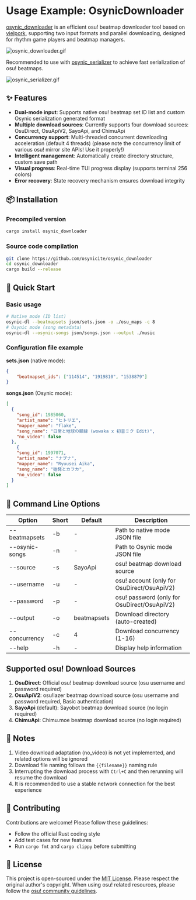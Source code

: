 # Usage Example: OsynicDownloader

[osynic_downloader](https://github.com/osynicite/osynic_downloader) is an efficient osu! beatmap downloader tool based on [vielpork](https://github.com/islatri/vielpork), supporting two input formats and parallel downloading, designed for rhythm game players and beatmap managers.

![osynic_downloader.gif](https://s2.loli.net/2025/03/10/hasqOmgctyG4TWd.gif)

Recommended to use with [osynic_serializer](https://github.com/osynicite/osynic_serializer) to achieve fast serialization of osu! beatmaps.

![osynic_serializer.gif](https://s2.loli.net/2025/03/10/cwsgFnTEa76xiWQ.gif)

## ✨ Features

- **Dual-mode input**: Supports native osu! beatmap set ID list and custom Osynic serialization generated format
- **Multiple download sources**: Currently supports four download sources: OsuDirect, OsuApiV2, SayoApi, and ChimuApi
- **Concurrency support**: Multi-threaded concurrent downloading acceleration (default 4 threads) (please note the concurrency limit of various osu! mirror site APIs! Use it properly!)
- **Intelligent management**: Automatically create directory structure, custom save path
- **Visual progress**: Real-time TUI progress display (supports terminal 256 colors)
- **Error recovery**: State recovery mechanism ensures download integrity

## 📦 Installation

### Precompiled version

```bash
cargo install osynic_downloader
```

### Source code compilation

```bash
git clone https://github.com/osynicite/osynic_downloader
cd osynic_downloader
cargo build --release
```

## 🚀 Quick Start

### Basic usage

```bash
# Native mode (ID list)
osynic-dl --beatmapsets json/sets.json -o ./osu_maps -c 8
# Osynic mode (song metadata)
osynic-dl --osynic-songs json/songs.json --output ./music
```

### Configuration file example

**sets.json** (native mode):

```json
{
    "beatmapset_ids": ["114514", "1919810", "1538879"]
}
```

**songs.json** (Osynic mode):

```json
[
  {
    "song_id": 1985060,
    "artist_name": "ヒトリエ",
    "mapper_name": "flake",
    "song_name": "日常と地球の額縁 (wowaka x 初音ミク Edit)",
    "no_video": false
  },
    {
    "song_id": 1997071,
    "artist_name": "ナブナ",
    "mapper_name": "Ryuusei Aika",
    "song_name": "始発とカフカ",
    "no_video": false
  }
]
```

## 📜 Command Line Options

| Option         | Short | Default     | Description                    |
| -------------- | ----- | ----------- | ------------------------------ |
| --beatmapsets  | -b    | -           | Path to native mode JSON file  |
| --osynic-songs | -n    | -           | Path to Osynic mode JSON file  |
| --source       | -s    | SayoApi     | osu! beatmap download source   |
| --username     | -u    | -           | osu! account (only for OsuDirect/OsuApiV2) |
| --password     | -p    | -           | osu! password (only for OsuDirect/OsuApiV2) |
| --output       | -o    | beatmapsets | Download directory (auto-created) |
| --concurrency  | -c    | 4           | Download concurrency (1-16)    |
| --help         | -h    | -           | Display help information        |

## Supported osu! Download Sources

1. **OsuDirect**: Official osu! beatmap download source (osu username and password required)
2. **OsuApiV2**: osu!lazer beatmap download source (osu username and password required, Basic authentication)
3. **SayoApi** (default): Sayobot beatmap download source (no login required)
4. **ChimuApi**: Chimu.moe beatmap download source (no login required)

## 📌 Notes

1. Video download adaptation (no_video) is not yet implemented, and related options will be ignored
2. Download file naming follows the `{{filename}}` naming rule
3. Interrupting the download process with `Ctrl+C` and then rerunning will resume the download
4. It is recommended to use a stable network connection for the best experience

## 🤝 Contributing

Contributions are welcome! Please follow these guidelines:

- Follow the official Rust coding style
- Add test cases for new features
- Run `cargo fmt` and `cargo clippy` before submitting

## 📜 License

This project is open-sourced under the [MIT License](LICENSE). Please respect the original author's copyright. When using osu! related resources, please follow the [osu! community guidelines](https://osu.ppy.sh/wiki/zh/Legal).

